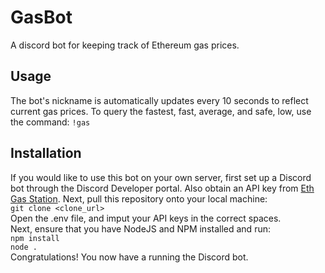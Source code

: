 # GasBot
A discord bot for keeping track of Ethereum gas prices.

## Usage
The bot's nickname is automatically updates every 10 seconds to reflect current gas prices.
To query the fastest, fast, average, and safe, low, use the command:
 `!gas`
 
 ## Installation
 If you would like to use this bot on your own server, first set up a Discord bot through the Discord Developer portal. Also obtain an API key from 
 [Eth Gas Station](ethgasstation.info). Next, pull this repository onto your local machine:<br />
 `git clone <clone_url>`
 <br>
 Open the .env file, and imput your API keys in the correct spaces.
 <br />
 Next, ensure that you have NodeJS and NPM installed and run:
 <br />
 `npm install`
 <br />
 `node .`
 <br />
 Congratulations! You now have a running the Discord bot.
